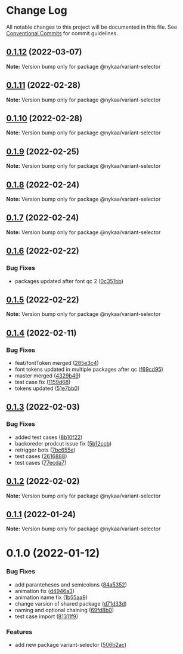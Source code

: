 # Change Log

All notable changes to this project will be documented in this file.
See [Conventional Commits](https://conventionalcommits.org) for commit guidelines.

## [0.1.12](https://github.com/Nykaa/fe-core/compare/@nykaa/variant-selector@0.1.11...@nykaa/variant-selector@0.1.12) (2022-03-07)

**Note:** Version bump only for package @nykaa/variant-selector





## [0.1.11](https://github.com/Nykaa/fe-core/compare/@nykaa/variant-selector@0.1.10...@nykaa/variant-selector@0.1.11) (2022-02-28)

**Note:** Version bump only for package @nykaa/variant-selector





## [0.1.10](https://github.com/Nykaa/fe-core/compare/@nykaa/variant-selector@0.1.9...@nykaa/variant-selector@0.1.10) (2022-02-28)

**Note:** Version bump only for package @nykaa/variant-selector





## [0.1.9](https://github.com/Nykaa/fe-core/compare/@nykaa/variant-selector@0.1.8...@nykaa/variant-selector@0.1.9) (2022-02-25)

**Note:** Version bump only for package @nykaa/variant-selector





## [0.1.8](https://github.com/Nykaa/fe-core/compare/@nykaa/variant-selector@0.1.7...@nykaa/variant-selector@0.1.8) (2022-02-24)

**Note:** Version bump only for package @nykaa/variant-selector





## [0.1.7](https://github.com/Nykaa/fe-core/compare/@nykaa/variant-selector@0.1.6...@nykaa/variant-selector@0.1.7) (2022-02-24)

**Note:** Version bump only for package @nykaa/variant-selector





## [0.1.6](https://github.com/Nykaa/fe-core/compare/@nykaa/variant-selector@0.1.5...@nykaa/variant-selector@0.1.6) (2022-02-22)


### Bug Fixes

* packages updated after font qc 2 ([0c351bb](https://github.com/Nykaa/fe-core/commit/0c351bba658917840c84285e834aa1fec1ea0968))





## [0.1.5](https://github.com/Nykaa/fe-core/compare/@nykaa/variant-selector@0.1.4...@nykaa/variant-selector@0.1.5) (2022-02-22)

**Note:** Version bump only for package @nykaa/variant-selector





## [0.1.4](https://github.com/Nykaa/fe-core/compare/@nykaa/variant-selector@0.1.3...@nykaa/variant-selector@0.1.4) (2022-02-11)


### Bug Fixes

* feat/fontToken merged ([285e3c4](https://github.com/Nykaa/fe-core/commit/285e3c46b2ef7638de6551add7abf6ebc9609e4f))
* font tokens updated in multiple packages after qc ([f69cd95](https://github.com/Nykaa/fe-core/commit/f69cd95fc04df52c94b7386378ef57f69f15e3a4))
* master merged ([4329b49](https://github.com/Nykaa/fe-core/commit/4329b49d9d1ce8550376ed215ed4ceb1634a2430))
* test case fix ([1159d68](https://github.com/Nykaa/fe-core/commit/1159d68dec342479a748fd464373ea7a4dae8fc4))
* tokens updated ([51e7bb0](https://github.com/Nykaa/fe-core/commit/51e7bb0159484239c789a83c8acb8f5782a188d0))





## [0.1.3](https://github.com/Nykaa/fe-core/compare/@nykaa/variant-selector@0.1.2...@nykaa/variant-selector@0.1.3) (2022-02-03)


### Bug Fixes

* added test cases ([8b10f22](https://github.com/Nykaa/fe-core/commit/8b10f221486f0d0f6b2d70b467d8ac4c66ddcbe4))
* backoreder prodcut issue fix ([5b12ccb](https://github.com/Nykaa/fe-core/commit/5b12ccb7cbfac000aab023f04d3a34f6a9ec8321))
* retrigger bots ([7bc655e](https://github.com/Nykaa/fe-core/commit/7bc655e6262c2bde5b8bf4b492852af747ecfbca))
* test cases ([2616888](https://github.com/Nykaa/fe-core/commit/2616888809a07b318b42082a8575eaa7cc902e67))
* test cases ([77ecda7](https://github.com/Nykaa/fe-core/commit/77ecda759f72c1d31225159a219077b3409e6bd8))





## [0.1.2](https://github.com/Nykaa/fe-core/compare/@nykaa/variant-selector@0.1.1...@nykaa/variant-selector@0.1.2) (2022-02-02)

**Note:** Version bump only for package @nykaa/variant-selector





## [0.1.1](https://github.com/Nykaa/fe-core/compare/@nykaa/variant-selector@0.1.0...@nykaa/variant-selector@0.1.1) (2022-01-24)

**Note:** Version bump only for package @nykaa/variant-selector





# 0.1.0 (2022-01-12)


### Bug Fixes

* add paranteheses and semicolons ([84a5352](https://github.com/Nykaa/fe-core/commit/84a53529c88b285b199359c198a4e8ba86136315))
* animation fix ([d4946a3](https://github.com/Nykaa/fe-core/commit/d4946a3032bacf81b0293c717001af2a7b70ce5c))
* animation name fix ([1b55aa9](https://github.com/Nykaa/fe-core/commit/1b55aa9448d6e1db8e802e8a8874a110db852627))
* change varsion of shared package ([d71d33d](https://github.com/Nykaa/fe-core/commit/d71d33dc630487678b5a94aac4510f226d8c174d))
* naming  and optional chaining ([69fd8b0](https://github.com/Nykaa/fe-core/commit/69fd8b034d6013da0fa7ad0eaf59d8d45dec3e17))
* test case import ([81311f9](https://github.com/Nykaa/fe-core/commit/81311f93d8b5b5eb656effa802e1712b0ff5f6b4))


### Features

* add new package variant-selector ([506b2ac](https://github.com/Nykaa/fe-core/commit/506b2ac50b710aa6a85701452b2f15863457cbcd))

